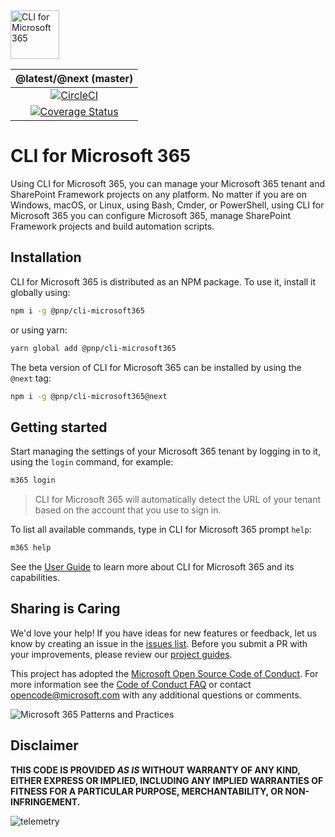 <img src="./docs/docs/images/pnp-cli-microsoft365-blue.svg" alt="CLI for Microsoft 365" height=78 />

@latest/@next (master) |
:--------------: |
[![CircleCI](https://circleci.com/gh/pnp/cli-microsoft365/tree/master.svg?style=shield&circle-token=ce99e8046a231e1959248a61e7e32f9ae1abc8cf)](https://circleci.com/gh/pnp/cli-microsoft365/tree/master)|
[![Coverage Status](https://coveralls.io/repos/github/pnp/cli-microsoft365/badge.svg?branch=master)](https://coveralls.io/github/pnp/cli-microsoft365?branch=master)|

# CLI for Microsoft 365

Using CLI for Microsoft 365, you can manage your Microsoft 365 tenant and SharePoint Framework projects on any platform. No matter if you are on Windows, macOS, or Linux, using Bash, Cmder, or PowerShell, using CLI for Microsoft 365 you can configure Microsoft 365, manage SharePoint Framework projects and build automation scripts.

## Installation

CLI for Microsoft 365 is distributed as an NPM package. To use it, install it globally using:

```sh
npm i -g @pnp/cli-microsoft365
```

or using yarn:

```sh
yarn global add @pnp/cli-microsoft365
```

The beta version of CLI for Microsoft 365 can be installed by using the `@next` tag:

```sh
npm i -g @pnp/cli-microsoft365@next
```

## Getting started

Start managing the settings of your Microsoft 365 tenant by logging in to it, using the `login` command, for example:

```sh
m365 login
```

> CLI for Microsoft 365 will automatically detect the URL of your tenant based on the account that you use to sign in.

To list all available commands, type in CLI for Microsoft 365 prompt `help`:

```sh
m365 help
```

See the [User Guide](docs/docs/user-guide/installing-cli.md) to learn more about CLI for Microsoft 365 and its capabilities.

## Sharing is Caring

We'd love your help! If you have ideas for new features or feedback, let us know by creating an issue in the [issues list](https://github.com/pnp/cli-microsoft365/issues). Before you submit a PR with your improvements, please review our [project guides](https://github.com/pnp/cli-microsoft365/wiki).

This project has adopted the [Microsoft Open Source Code of Conduct](https://opensource.microsoft.com/codeofconduct/).
For more information see the [Code of Conduct FAQ](https://opensource.microsoft.com/codeofconduct/faq/) or
contact [opencode@microsoft.com](mailto:opencode@microsoft.com) with any additional questions or comments.

![Microsoft 365 Patterns and Practices](./docs/docs/images/parker-ms-logo-300.png)

## Disclaimer

**THIS CODE IS PROVIDED *AS IS* WITHOUT WARRANTY OF ANY KIND, EITHER EXPRESS OR IMPLIED, INCLUDING ANY IMPLIED WARRANTIES OF FITNESS FOR A PARTICULAR PURPOSE, MERCHANTABILITY, OR NON-INFRINGEMENT.**

![telemetry](https://telemetry.sharepointpnp.com/cli-microsoft365/readme)
